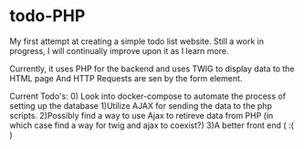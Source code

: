 # todo-PHP
My first attempt at creating a simple todo list website. 
Still a work in progress, I will continually improve upon it as I learn more.

Currently, it uses PHP for the backend and uses TWIG to display data to the HTML page
And HTTP Requests are sen by the form element.

Current Todo's: 
0) Look into docker-compose to automate the process of setting up the database 
1)Utilize AJAX for sending the data to the php scripts.
2)Possibly find a way to use Ajax to retireve data from PHP (in which case find a way for twig and ajax to coexist?)
3)A better front end ( :( )

